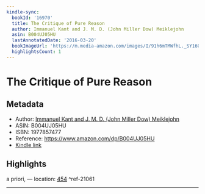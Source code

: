 ```yaml
---
kindle-sync:
  bookId: '16970'
  title: The Critique of Pure Reason
  author: Immanuel Kant and J. M. D. (John Miller Dow) Meiklejohn
  asin: B004UJ05HU
  lastAnnotatedDate: '2016-03-20'
  bookImageUrl: 'https://m.media-amazon.com/images/I/91h6mTMWfhL._SY160.jpg'
  highlightsCount: 1
---
```

# The Critique of Pure Reason
## Metadata
* Author: [Immanuel Kant and J. M. D. (John Miller Dow) Meiklejohn](https://www.amazon.comundefined)
* ASIN: B004UJ05HU
* ISBN: 1977857477
* Reference: https://www.amazon.com/dp/B004UJ05HU
* [Kindle link](kindle://book?action=open&asin=B004UJ05HU)

## Highlights
a priori, — location: [454](kindle://book?action=open&asin=B004UJ05HU&location=454) ^ref-21061

---
